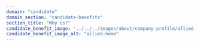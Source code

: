 ```yaml
---
domain: "candidate"
domain_section: "candidate-benefits"
section_title: "Why Us?"
candidate_benefit_image: "../../../images/about/company-profile/allied-home.jpg"
candidate_benefit_image_alt: "allied-home"
---
```


